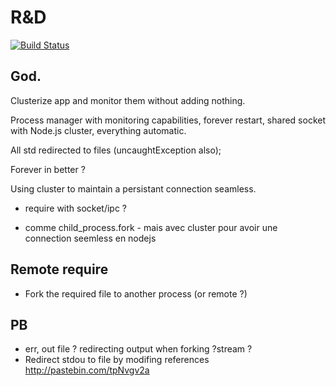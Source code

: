 
# R&D

[![Build Status](https://travis-ci.org/Alexandre-Strzelewicz/PM2.png)](https://travis-ci.org/Alexandre-Strzelewicz/PM2)

## God.

Clusterize app and monitor them without adding nothing.

Process manager with monitoring capabilities, forever restart, shared socket with Node.js cluster, everything automatic.

All std redirected to files (uncaughtException also);




Forever in better ?

Using cluster to maintain a persistant connection seamless.

- require with socket/ipc ?

- comme child_process.fork - mais avec cluster pour avoir une connection 
seemless en nodejs

## Remote require

- Fork the required file to another process (or remote ?)

## PB

- err, out file ? redirecting output when forking ?stream ?
- Redirect stdou to file by modifing references http://pastebin.com/tpNvgv2a
